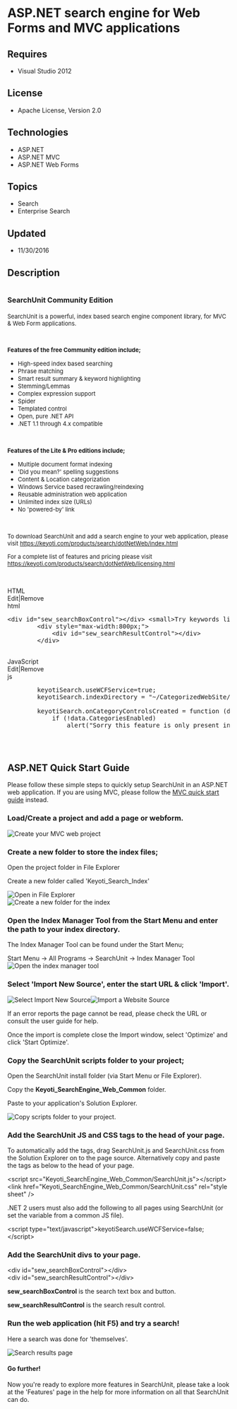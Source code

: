 # ASP.NET search engine for Web Forms and MVC applications
## Requires
- Visual Studio 2012
## License
- Apache License, Version 2.0
## Technologies
- ASP.NET
- ASP.NET MVC
- ASP.NET Web Forms
## Topics
- Search
- Enterprise Search
## Updated
- 11/30/2016
## Description

<h1><span style="font-size:medium">SearchUnit Community Edition</span></h1>
<p><span style="font-size:small">SearchUnit is a powerful, index based search engine component library, for MVC &amp; Web Form applications.</span></p>
<p><span style="font-size:small"><br>
</span></p>
<p><span style="font-size:small"><strong>Features of the free Community edition include;</strong><br>
</span></p>
<ul>
<li><span style="font-size:small">High-speed index based searching </span></li><li><span style="font-size:small">Phrase matching </span></li><li><span style="font-size:small">Smart result summary &amp; keyword highlighting
</span></li><li><span style="font-size:small">Stemming/Lemmas </span></li><li><span style="font-size:small">Complex expression support </span></li><li><span style="font-size:small">Spider </span></li><li><span style="font-size:small">Templated control </span></li><li><span style="font-size:small">Open, pure .NET API </span></li><li><span style="font-size:small">.NET 1.1 through 4.x compatible</span> </li></ul>
<p>&nbsp;</p>
<p><strong><span style="font-size:small">Features of the Lite &amp; Pro editions include;</span></strong></p>
<ul>
<li><span style="font-size:small">Multiple document format indexing </span></li><li><span style="font-size:small">'Did you mean?' spelling suggestions </span></li><li><span style="font-size:small">Content &amp; Location categorization </span></li><li><span style="font-size:small">Windows Service based recrawling/reindexing </span>
</li><li><span style="font-size:small">Reusable administration web application </span>
</li><li><span style="font-size:small">Unlimited index size (URLs) </span></li><li><span style="font-size:small">No 'powered-by' link </span></li></ul>
<p>&nbsp;</p>
<p><span style="font-size:small">To download SearchUnit and add a search engine to your web application, please visit
<a href="https://keyoti.com/products/search/dotNetWeb/index.html">https://keyoti.com/products/search/dotNetWeb/index.html</a></span></p>
<p><span style="font-size:small">For a complete list of features and pricing please visit
<a href="https://keyoti.com/products/search/dotNetWeb/licensing.html">https://keyoti.com/products/search/dotNetWeb/licensing.html</a></span></p>
<p>&nbsp;</p>
<div class="scriptcode">
<div class="pluginEditHolder" pluginCommand="mceScriptCode">
<div class="title"><span>HTML</span></div>
<div class="pluginLinkHolder"><span class="pluginEditHolderLink">Edit</span>|<span class="pluginRemoveHolderLink">Remove</span></div>
<span class="hidden">html</span>

<div class="preview">
<pre class="html"><span class="html__tag_start">&lt;div</span>&nbsp;<span class="html__attr_name">id</span>=<span class="html__attr_value">&quot;sew_searchBoxControl&quot;</span><span class="html__tag_start">&gt;</span><span class="html__tag_end">&lt;/div&gt;</span>&nbsp;<span class="html__tag_start">&lt;small</span><span class="html__tag_start">&gt;</span>Try&nbsp;keywords&nbsp;like:&nbsp;soup,&nbsp;cheese,&nbsp;chicken,&nbsp;salt<span class="html__tag_end">&lt;/small&gt;</span>&nbsp;
&nbsp;&nbsp;&nbsp;&nbsp;&nbsp;&nbsp;&nbsp;&nbsp;<span class="html__tag_start">&lt;div</span>&nbsp;<span class="html__attr_name">style</span>=<span class="html__attr_value">&quot;max-width:800px;&quot;</span><span class="html__tag_start">&gt;&nbsp;
</span>&nbsp;&nbsp;&nbsp;&nbsp;&nbsp;&nbsp;&nbsp;&nbsp;&nbsp;&nbsp;&nbsp;&nbsp;<span class="html__tag_start">&lt;div</span>&nbsp;<span class="html__attr_name">id</span>=<span class="html__attr_value">&quot;sew_searchResultControl&quot;</span><span class="html__tag_start">&gt;</span><span class="html__tag_end">&lt;/div&gt;</span>&nbsp;
&nbsp;&nbsp;&nbsp;&nbsp;&nbsp;&nbsp;&nbsp;&nbsp;<span class="html__tag_end">&lt;/div&gt;</span></pre>
</div>
</div>
</div>
<div class="endscriptcode">&nbsp;
<div class="scriptcode">
<div class="pluginEditHolder" pluginCommand="mceScriptCode">
<div class="title"><span>JavaScript</span></div>
<div class="pluginLinkHolder"><span class="pluginEditHolderLink">Edit</span>|<span class="pluginRemoveHolderLink">Remove</span></div>
<span class="hidden">js</span>

<div class="preview">
<pre class="js">&nbsp;&nbsp;&nbsp;&nbsp;&nbsp;&nbsp;&nbsp;&nbsp;keyotiSearch.useWCFService=true;&nbsp;
&nbsp;&nbsp;&nbsp;&nbsp;&nbsp;&nbsp;&nbsp;&nbsp;keyotiSearch.indexDirectory&nbsp;=&nbsp;<span class="js__string">&quot;~/CategorizedWebSite/IndexDirectory&quot;</span>;&nbsp;
&nbsp;&nbsp;&nbsp;&nbsp;
&nbsp;&nbsp;&nbsp;&nbsp;&nbsp;&nbsp;&nbsp;&nbsp;keyotiSearch.onCategoryControlsCreated&nbsp;=&nbsp;<span class="js__operator">function</span>&nbsp;(data)&nbsp;<span class="js__brace">{</span>&nbsp;
&nbsp;&nbsp;&nbsp;&nbsp;&nbsp;&nbsp;&nbsp;&nbsp;&nbsp;&nbsp;&nbsp;&nbsp;<span class="js__statement">if</span>&nbsp;(!data.CategoriesEnabled)&nbsp;
&nbsp;&nbsp;&nbsp;&nbsp;&nbsp;&nbsp;&nbsp;&nbsp;&nbsp;&nbsp;&nbsp;&nbsp;&nbsp;&nbsp;&nbsp;&nbsp;alert(<span class="js__string">&quot;Sorry&nbsp;this&nbsp;feature&nbsp;is&nbsp;only&nbsp;present&nbsp;in&nbsp;the&nbsp;Pro&nbsp;edition,&nbsp;but&nbsp;you&nbsp;have&nbsp;installed&nbsp;either&nbsp;the&nbsp;Lite&nbsp;or&nbsp;Community&nbsp;edition.&quot;</span>);&nbsp;
&nbsp;&nbsp;&nbsp;&nbsp;&nbsp;&nbsp;&nbsp;&nbsp;
</pre>
</div>
</div>
</div>
<div class="endscriptcode">&nbsp;</div>
<div class="endscriptcode">
<h2>ASP.NET Quick Start Guide</h2>
<span>Please follow these simple steps to quickly setup SearchUnit in an ASP.NET web application. If you are using MVC, please follow the&nbsp;</span><a href="https://keyoti.com/products/search/dotNetWeb/tutorials/setup-MVC-search-engine/">MVC quick start guide</a><span>&nbsp;instead.</span>
<div class="quickStart-Cont">
<div class="QS-step">
<h3 class="quickStart-Step">Load/Create a project and add a page or webform.</h3>
<img src=":-create-app.png" alt="Create your MVC web project"></div>
<div class="QS-step">
<h3 class="quickStart-Step">Create a new folder to store the index files;</h3>
<p>Open the project folder in File Explorer</p>
<p>Create a new folder called 'Keyoti_Search_Index'</p>
<img src=":-open-file-explorer.png" alt="Open in File Explorer">&nbsp;<br>
<img src=":-add-search-index-folder.png" alt="Create a new folder for the index"></div>
<div class="QS-step">
<h3>Open the Index Manager Tool from the Start Menu and enter the path to your index directory.</h3>
<p>The Index Manager Tool can be found under the Start Menu;</p>
<div class="QS-code">Start Menu -&gt; All Programs -&gt; SearchUnit -&gt; Index Manager Tool</div>
<img src=":-open-index-manager-tool.png" alt="Open the index manager tool"></div>
<div class="QS-step">
<h3>Select 'Import New Source', enter the start URL &amp; click 'Import'.</h3>
<img src=":-import-sources.png" alt="Select Import New Source"><img src=":-import-website-source.png" alt="Import a Website Source">
<p>If an error reports the page cannot be read, please check the URL or consult the user guide for help.</p>
<p>Once the import is complete close the Import window, select 'Optimize' and click 'Start Optimize'.</p>
</div>
<div class="QS-step">
<h3>Copy the SearchUnit scripts folder to your project;</h3>
<p>Open the SearchUnit install folder (via Start Menu or File Explorer).</p>
<p>Copy the&nbsp;<strong>Keyoti_SearchEngine_Web_Common</strong>&nbsp;folder.</p>
<p>Paste to your application's Solution Explorer.</p>
<img src=":-copy-searchunit-scripts.png" alt="Copy scripts folder to your project."></div>
<div class="QS-step">
<h3>Add the SearchUnit JS and CSS tags to the head of your page.</h3>
<p>To automatically add the tags, drag SearchUnit.js and SearchUnit.css from the Solution Explorer on to the page source. Alternatively copy and paste the tags as below to the head of your page.</p>
<div class="QS-code"><span>&lt;</span><span>script</span><span>&nbsp;</span><span>src</span><span>=&quot;Keyoti_SearchEngine_Web_Common/SearchUnit.js&quot;&gt;&lt;/</span><span>script</span><span>&gt;</span>&nbsp;<br>
<span>&lt;</span><span>link</span><span>&nbsp;</span><span>href</span><span>=&quot;Keyoti_SearchEngine_Web_Common/SearchUnit.css&quot;</span><span>&nbsp;</span><span>rel</span><span>=&quot;stylesheet&quot;</span><span>&nbsp;</span><span>/&gt;</span></div>
<p>.NET 2 users must also add the following to all pages using SearchUnit (or set the variable from a common JS file).</p>
<div class="QS-code"><span>&lt;</span><span>script</span><span>&nbsp;</span><span>type</span><span>=&quot;text/javascript&quot;&gt;</span><span>keyotiSearch.useWCFService=false;</span><span>&lt;/</span><span>script</span><span>&gt;</span>&nbsp;</div>
</div>
<div class="QS-step">
<h3>Add the SearchUnit divs to your page.</h3>
<div class="QS-code">&lt;div id=&quot;sew_searchBoxControl&quot;&gt;&lt;/div&gt;<br>
&lt;div id=&quot;sew_searchResultControl&quot;&gt;&lt;/div&gt;</div>
<p><strong>sew_searchBoxControl</strong>&nbsp;is the search text box and button.</p>
<p><strong>sew_searchResultControl</strong>&nbsp;is the search result control.</p>
</div>
<div class="QS-step">
<h3>Run the web application (hit F5) and try a search!</h3>
<p>Here a search was done for 'themselves'.</p>
<img src=":-search-results.png" alt="Search results page">
<h4>Go further!</h4>
<p>Now you're ready to explore more features in SearchUnit, please take a look at the 'Features' page in the help for more information on all that SearchUnit can do.</p>
</div>
</div>
</div>
</div>
